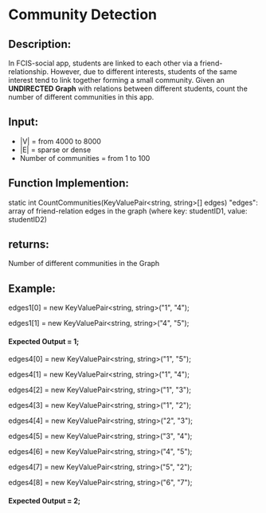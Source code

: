 # Community Detection
## Description:
In FCIS-social app, students are linked to each other via a friend-relationship. However, due to different interests, students of the same interest tend to link together forming a small community.
Given an **UNDIRECTED Graph** with relations between different students, count the number of different communities in this app.

## Input:
 - |V| = from 4000 to 8000
 - |E| = sparse or dense
 - Number of communities = from 1 to 100

## Function Implemention:
static int CountCommunities(KeyValuePair<string, string>[] edges)
"edges": array of friend-relation edges in the graph (where key: studentID1, value: studentID2)

## returns:
Number of different communities in the Graph

## Example: 
edges1[0] = new KeyValuePair<string, string>("1", "4"); 

edges1[1] = new KeyValuePair<string, string>("4", "5"); 

#### Expected Output = 1;





edges4[0] = new KeyValuePair<string, string>("1", "5"); 

edges4[1] = new KeyValuePair<string, string>("1", "4"); 

edges4[2] = new KeyValuePair<string, string>("1", "3"); 

edges4[3] = new KeyValuePair<string, string>("1", "2"); 

edges4[4] = new KeyValuePair<string, string>("2", "3"); 

edges4[5] = new KeyValuePair<string, string>("3", "4"); 

edges4[6] = new KeyValuePair<string, string>("4", "5"); 

edges4[7] = new KeyValuePair<string, string>("5", "2"); 

edges4[8] = new KeyValuePair<string, string>("6", "7");

#### Expected Output = 2;

